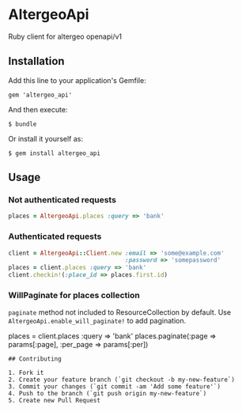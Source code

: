 # AltergeoApi

Ruby client for altergeo openapi/v1

## Installation

Add this line to your application's Gemfile:

    gem 'altergeo_api'

And then execute:

    $ bundle

Or install it yourself as:

    $ gem install altergeo_api

## Usage

### Not authenticated requests

```ruby
places = AltergeoApi.places :query => 'bank'
```

### Authenticated requests
```ruby
client = AltergeoApi::Client.new :email => 'some@example.com'
                                 :password => 'somepassword'
places = client.places :query => 'bank'
client.checkin!(:place_id => places.first.id)
```

### WillPaginate for places collection

```paginate``` method not included to ResourceCollection by default.
Use ```AltergeoApi.enable_will_paginate!``` to add pagination.

places = client.places :query => 'bank'
places.paginate(:page => params[:page], :per_page => params[:per])
```
## Contributing

1. Fork it
2. Create your feature branch (`git checkout -b my-new-feature`)
3. Commit your changes (`git commit -am 'Add some feature'`)
4. Push to the branch (`git push origin my-new-feature`)
5. Create new Pull Request
